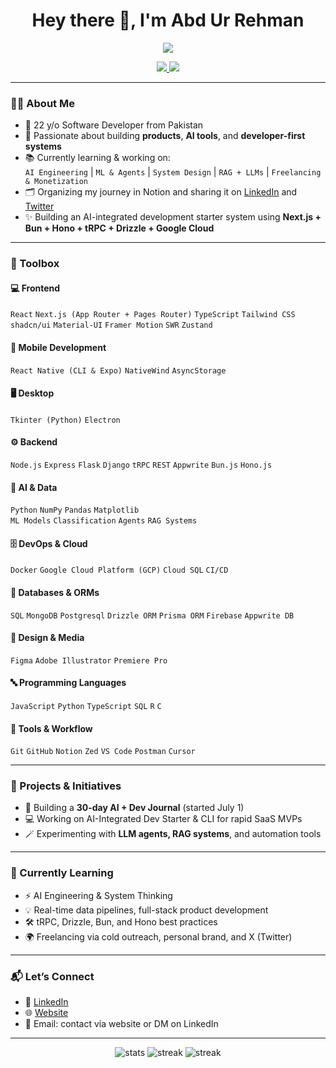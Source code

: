<h1 align="center">Hey there 👋, I'm Abd Ur Rehman</h1>

<p align="center">
  <img src="https://readme-typing-svg.herokuapp.com?font=Fira+Code&weight=500&pause=1000&color=00BFFF&center=true&vCenter=true&width=600&lines=Software+Developer+%7C+Builder+%7C+Learner;Crafting+Digital+Experiences+%F0%9F%92%BB;AI+%2B+Full-Stack+%2B+Cloud+Enthusiast+%E2%9C%A8" />
</p>

<p align="center">
  <a href="https://knuggets.tech/" target="_blank">
    <img src="https://img.shields.io/badge/Portfolio-Knuggets.tech-00bfff?style=for-the-badge&logo=google-chrome&logoColor=white" />
  </a>
  <a href="https://www.linkedin.com/in/abd-ur-rehman-khan-555a50247/" target="_blank">
    <img src="https://img.shields.io/badge/LinkedIn-Connect-blue?style=for-the-badge&logo=linkedin" />
  </a>
</p>

---

### 👨‍💻 About Me

- 🧠 22 y/o Software Developer from Pakistan  
- 🚀 Passionate about building **products**, **AI tools**, and **developer-first systems**
- 📚 Currently learning & working on:  
  `AI Engineering` | `ML & Agents` | `System Design` | `RAG + LLMs` | `Freelancing & Monetization`
- 🗂️ Organizing my journey in Notion and sharing it on [LinkedIn](https://www.linkedin.com/in/abd-ur-rehman-khan-555a50247/) and [Twitter](https://twitter.com/DurraniKnuggets)
- ✨ Building an AI-integrated development starter system using **Next.js + Bun + Hono + tRPC + Drizzle + Google Cloud**

---

### 🧰 Toolbox

#### 💻 Frontend  
`React` `Next.js (App Router + Pages Router)` `TypeScript` `Tailwind CSS` `shadcn/ui` `Material-UI` `Framer Motion` `SWR` `Zustand`

#### 📱 Mobile Development  
`React Native (CLI & Expo)` `NativeWind` `AsyncStorage`

#### 🖥️ Desktop  
`Tkinter (Python)` `Electron`

#### ⚙️ Backend  
`Node.js` `Express` `Flask` `Django` `tRPC` `REST` `Appwrite` `Bun.js` `Hono.js`

#### 🧠 AI & Data  
`Python` `NumPy` `Pandas` `Matplotlib`  
`ML Models` `Classification` `Agents` `RAG Systems`

#### 🗄️ DevOps & Cloud  
`Docker` `Google Cloud Platform (GCP)` `Cloud SQL` `CI/CD`

#### 🧠 Databases & ORMs  
`SQL` `MongoDB` `Postgresql` `Drizzle ORM` `Prisma ORM` `Firebase` `Appwrite DB`

#### 🎨 Design & Media  
`Figma` `Adobe Illustrator` `Premiere Pro`

#### 🔤 Programming Languages  
`JavaScript` `Python` `TypeScript` `SQL` `R` `C`

#### 🔧 Tools & Workflow  
`Git` `GitHub` `Notion` `Zed` `VS Code` `Postman` `Cursor`

---

### 🚀 Projects & Initiatives

- 🧠 Building a **30-day AI + Dev Journal** (started July 1)  
- 💻 Working on AI-Integrated Dev Starter & CLI for rapid SaaS MVPs  
- 🪄 Experimenting with **LLM agents, RAG systems**, and automation tools  

---

### 🌱 Currently Learning

- ⚡ AI Engineering & System Thinking  
- 💡 Real-time data pipelines, full-stack product development  
- 🛠️ tRPC, Drizzle, Bun, and Hono best practices  
- 🌍 Freelancing via cold outreach, personal brand, and X (Twitter)  

---

### 📬 Let’s Connect

- 💼 [LinkedIn](https://www.linkedin.com/in/abd-ur-rehman-khan-555a50247/)
- 🌐 [Website](https://knuggets.tech/)
- 📮 Email: contact via website or DM on LinkedIn

---

<p align="center">
  <img src="https://github-readme-stats.vercel.app/api?username=by-durrani&show_icons=true&theme=radical&hide=issues&hide_border=true" alt="stats" />
  <img src="https://github-readme-streak-stats.herokuapp.com/?user=by-durrani&theme=radical&hide_border=true" alt="streak" />
  <img src="https://github-readme-stats.vercel.app/api/top-langs/?username=by-durrani&layout=compact&theme=tokyonight" alt="streak" />
</p>
